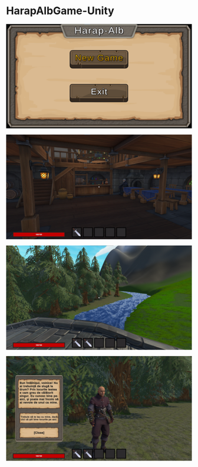 # HarapAlbGame-Unity

![image](Images/img1.png)

![image](Images/img2.png)

![image](Images/img3.png)

![image](Images/img4.png)
